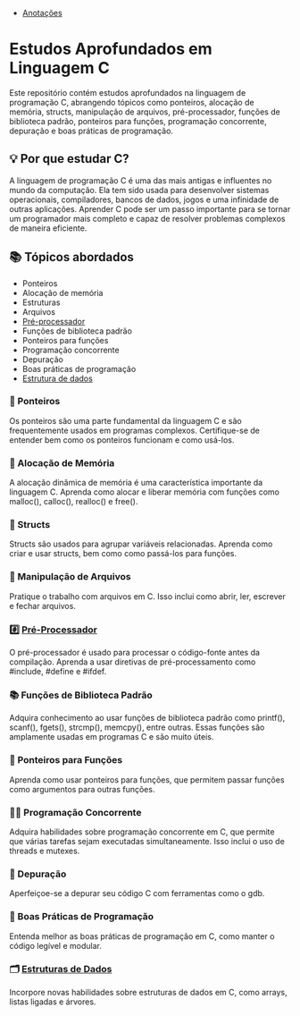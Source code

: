 - [Anotações](./Notes/notes.md)


# Estudos Aprofundados em Linguagem C

Este repositório contém estudos aprofundados na linguagem de programação C, abrangendo tópicos como ponteiros, alocação de memória, structs, manipulação de arquivos, pré-processador, funções de biblioteca padrão, ponteiros para funções, programação concorrente, depuração e boas práticas de programação.

## 💡 Por que estudar C?

A linguagem de programação C é uma das mais antigas e influentes no mundo da computação. Ela tem sido usada para desenvolver sistemas operacionais, compiladores, bancos de dados, jogos e uma infinidade de outras aplicações. Aprender C pode ser um passo importante para se tornar um programador mais completo e capaz de resolver problemas complexos de maneira eficiente.

## 📚 Tópicos abordados

- Ponteiros
- Alocação de memória
- Estruturas
- Arquivos
- [Pré-processador](./Projects/pre_processor/)
- Funções de biblioteca padrão
- Ponteiros para funções
- Programação concorrente
- Depuração
- Boas práticas de programação
- [Estrutura de dados](./Projects/%20data_structure/)

### 📍 Ponteiros

Os ponteiros são uma parte fundamental da linguagem C e são frequentemente usados em programas complexos. Certifique-se de entender bem como os ponteiros funcionam e como usá-los.

### 💾 Alocação de Memória

A alocação dinâmica de memória é uma característica importante da linguagem C. Aprenda como alocar e liberar memória com funções como malloc(), calloc(), realloc() e free().

### 🧱 Structs

Structs são usados para agrupar variáveis relacionadas. Aprenda como criar e usar structs, bem como como passá-los para funções.

### 📂 Manipulação de Arquivos

Pratique o trabalho com arquivos em C. Isso inclui como abrir, ler, escrever e fechar arquivos.

### #️⃣ [Pré-Processador](./Projects/pre_processor/)

O pré-processador é usado para processar o código-fonte antes da compilação. Aprenda a usar diretivas de pré-processamento como #include, #define e #ifdef.

### 📚 Funções de Biblioteca Padrão

Adquira conhecimento ao usar funções de biblioteca padrão como printf(), scanf(), fgets(), strcmp(), memcpy(), entre outras. Essas funções são amplamente usadas em programas C e são muito úteis.

### 🔗 Ponteiros para Funções

Aprenda como usar ponteiros para funções, que permitem passar funções como argumentos para outras funções.

### 🧑‍💻 Programação Concorrente

Adquira habilidades sobre programação concorrente em C, que permite que várias tarefas sejam executadas simultaneamente. Isso inclui o uso de threads e mutexes.

### 🐛 Depuração

Aperfeiçoe-se a depurar seu código C com ferramentas como o gdb.

### 📝 Boas Práticas de Programação

Entenda melhor as boas práticas de programação em C, como manter o código legível e modular.

### 🗂️ [Estruturas de Dados](./Projects/%20data_structure/)

Incorpore novas habilidades sobre estruturas de dados em C, como arrays, listas ligadas e árvores.


